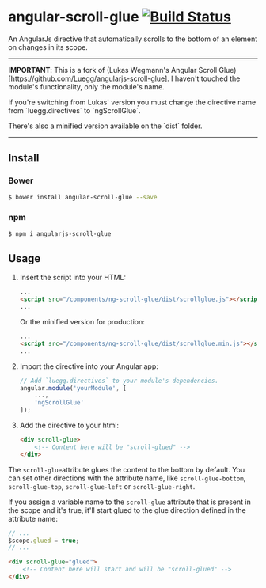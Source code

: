 # angular-scroll-glue [![Build Status](https://travis-ci.org/stgogm/ng-scroll-glue.svg?branch=master)](https://travis-ci.org/stgogm/ng-scroll-glue)

An AngularJs directive that automatically scrolls to the bottom of an element on changes in its scope.

---------------------------

**IMPORTANT**: This is a fork of (Lukas Wegmann's Angular Scroll Glue)[https://github.com/Luegg/angularjs-scroll-glue]. I haven't touched the module's functionality, only the module's name.

If you're switching from Lukas' version you must change the directive name from ´luegg.directives´ to ´ngScrollGlue´.

There's also a minified version available on the ´dist´ folder.

---------------------------

## Install
### Bower
```bash
$ bower install angular-scroll-glue --save
```

### npm
```bash
$ npm i angularjs-scroll-glue
```

## Usage

1. Insert the script into your HTML:
	```html
	...
	<script src="/components/ng-scroll-glue/dist/scrollglue.js"></script>
	...
	```

	Or the minified version for production:
	```html
	...
	<script src="/components/ng-scroll-glue/dist/scrollglue.min.js"></script>
	...
	```

2. Import the directive into your Angular app:
	```javascript
	// Add `luegg.directives` to your module's dependencies.
	angular.module('yourModule', [
		...,
		'ngScrollGlue'
	]);
	```

3. Add the directive to your html:
	```html
	<div scroll-glue>
		<!-- Content here will be "scroll-glued" -->
	</div>
	```

The `scroll-glue`attribute glues the content to the bottom by default. You can set other directions with the attribute name, like `scroll-glue-bottom`, `scroll-glue-top`, `scroll-glue-left` or `scroll-glue-right`.

If you assign a variable name to the `scroll-glue` attribute that is present in the scope and it's true, it'll start glued to the glue direction defined in the attribute name:
```javascript
// ...
$scope.glued = true;
// ...
```
```html
<div scroll-glue="glued">
	<!-- Content here will start and will be "scroll-glued" -->
</div>
```
